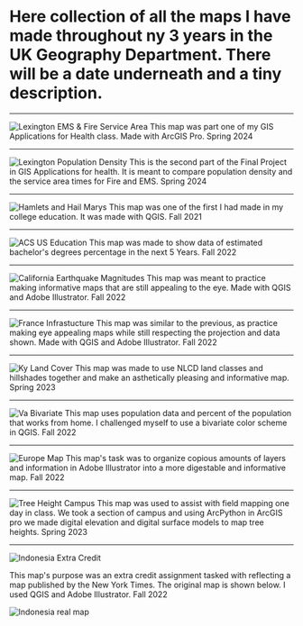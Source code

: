 # Here collection of all the maps I have made throughout ny 3 years in the UK Geography Department. There will be a date underneath and a tiny description.

<hr>

![Lexington EMS & Fire Service Area](./Maps/Service%20Area.jpg)
This map was part one of my GIS Applications for Health class. Made with ArcGIS Pro. Spring 2024

<hr>

![Lexington Population Density](./Maps/Pop.jpg)
This is the second part of the Final Project in GIS Applications for health. It is meant to compare population density and the service area times for Fire and EMS. Spring 2024

<hr>

![Hamlets and Hail Marys](./Maps/Mapping4%20-%20Geo109.png)
This map was one of the first I had made in my college education. It was made with QGIS. Fall 2021

<hr>

![ACS US Education](./Maps/ACS%20US%20EDUCATION-01.png)
This map was made to show data of estimated bachelor's degrees percentage in the next 5 Years. Fall 2022

<hr>

![California Earthquake Magnitudes](./Maps/CaliforniaEarthquakes%20-%20Geo305.png)
This map was meant to practice making informative maps that are still appealing to the eye. Made with QGIS and Adobe Illustrator. Fall 2022

<hr>

![France Infrastucture](./Maps/FranceInfrastructure%20%20-%20Geo305.png)
This map was similar to the previous, as practice making eye appealing maps while still respecting the projection and data shown. Made with QGIS and Adobe Illustrator. Fall 2022

<hr>

![Ky Land Cover](./Maps/KyLandcover.jpg)
This map was made to use NLCD land classes and hillshades together and make an asthetically pleasing and informative map. Spring 2023

<hr>

![Va Bivariate](./Maps/Lab3-01.png)
This map uses population data and percent of the population that works from home. I challenged myself to use a bivariate color scheme in QGIS. Fall 2022

<hr>

![Europe Map](./Maps/Lab1-BrianMetz(FIN)(1).png)
This map's task was to organize copious amounts of layers and information in Adobe Illustrator into a more digestable and informative map. Fall 2022

<hr>

![Tree Height Campus](./Maps/TreeHeight.jpg)
This map was used to assist with field mapping one day in class. We took a section of campus and using ArcPython in ArcGIS pro we made digital elevation and digital surface models to map tree heights. Spring 2023

<hr>

![Indonesia Extra Credit](./Maps/Indonesia-Extra-Credit.png)

This map's purpose was an extra credit assignment tasked with reflecting a map published by the New York Times. The original map is shown below. I used QGIS and Adobe Illustrator. Fall 2022

![Indonesia real map](./Maps/zoom-430.jpg)
